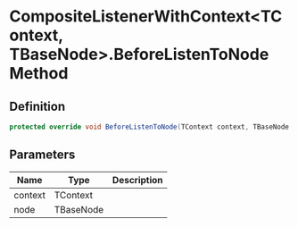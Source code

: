 # CompositeListenerWithContext&lt;TContext, TBaseNode&gt;.BeforeListenToNode Method
## Definition

```c#
protected override void BeforeListenToNode(TContext context, TBaseNode node);
```

## Parameters

| Name | Type | Description |
| ---- | ---- | ----------- |
| context | TContext |  |
| node | TBaseNode |  |

